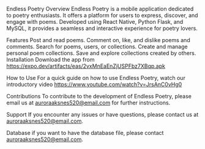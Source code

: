 Endless Poetry
Overview
Endless Poetry is a mobile application dedicated to poetry enthusiasts. It offers a platform for users to express, discover, and engage with poems. Developed using React Native, Python Flask, and MySQL, it provides a seamless and interactive experience for poetry lovers.

Features
Post and read poems.
Comment on, like, and dislike poems and comments.
Search for poems, users, or collections.
Create and manage personal poem collections.
Save and explore collections created by others.
Installation
Download the app from https://expo.dev/artifacts/eas/2vxMnEaEnZjUSPFbz7XBqp.apk

How to Use
For a quick guide on how to use Endless Poetry, watch our introductory video
https://www.youtube.com/watch?v=JrsAnC0vHg0

Contributions
To contribute to the development of Endless Poetry, please email us at auroraaksnes520@email.com for further instructions.

Support
If you encounter any issues or have questions, please contact us at auroraaksnes520@email.com.

Database
if you want to have the database file, please contact auroraaksnes520@email.com.
